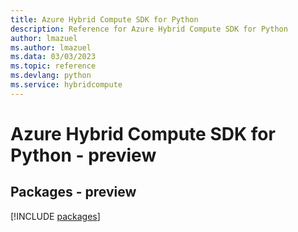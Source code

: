 ```yaml
---
title: Azure Hybrid Compute SDK for Python
description: Reference for Azure Hybrid Compute SDK for Python
author: lmazuel
ms.author: lmazuel
ms.data: 03/03/2023
ms.topic: reference
ms.devlang: python
ms.service: hybridcompute
---
```

# Azure Hybrid Compute SDK for Python - preview
## Packages - preview
[!INCLUDE [packages](hybrid-compute-index.md)]